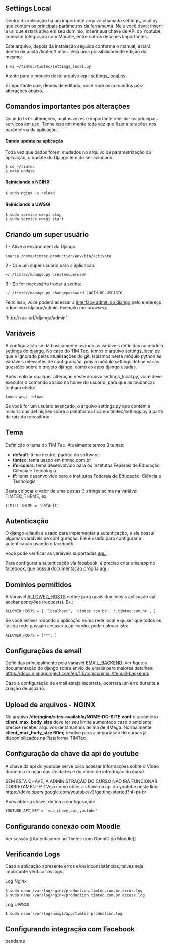## Settings Local
Dentro da aplicação há um importante arquivo chamado settings_local.py que contém os principais parâmetros da ferramenta. Nele você deve: inserir a url que estará ativa em seu domínio, inserir sua chave de API do Youtube, conectar integração com Moodle, entre outros detalhes importantes. 

Este arquivo, depois da instalação seguida conforme o manual, estará dentro da pasta /timtec/timtec. Veja uma possibilidade de edição do mesmo:

```
$ vi ~/timtec/timtec/settings_local.py
```

Atente para o modelo deste arquivo aqui [settings_local.py](https://github.com/hacklabr/timtec/blob/master/timtec/settings_local.py.template).

É importante que, depois de editado, você rode os comandos pós-alterações abaixo. 

## Comandos importantes pós alterações

Quando fizer alterações, muitas vezes é importante reiniciar os principais serviços em uso. Tenha isso em mente toda vez que fizer alterações nos parâmetros da aplicação. 


#### Dando update na aplicação
Toda vez que dados forem mudados no arquivo de parametrização da aplicação, o update do Django tem de ser acionado. 

```
$ cd ~/timtec
$ make update
```

#### Reiniciando o NGINX
```
$ sudo nginx -s reload
```

#### Reiniciando o UWSGI
```
$ sudo service uwsgi stop
$ sudo service uwsgi start
```

## Criando um super usuário

1 - Ative o environment do Django: 

  `source /home/timtec-production/env/bin/activate`

2 - Crie um super usuário para a aplicação: 

`~/./timtec/manage.py createsuperuser`

3 - Se for necessário trocar a senha: 

`~/./timtec/manage.py changepassword LOGIN-DO-USUARIO`

Feito isso, você poderá acessar a [interface admin do django](https://docs.djangoproject.com/en/1.6/ref/contrib/admin/) pelo endereço <domínio>/django/admin. Exemplo (no browser): 

'http://sua-url//django/admin'

## Variáveis

A configuração se dá basicamente usando as variáveis definidas no módulo [settings do django](https://docs.djangoproject.com/en/1.8/ref/settings/). No caso do TIM Tec, temos o arquivo settings_local.py que é ignorado pelas atualizações do git. Isolamos neste módulo python as variáveis relevantes de configuração, pois o módulo settings define várias questões sobre o projeto django, como as apps django usadas.

Após realizar qualquer alteração neste arquivo settings_local.py, você deve executar o comando abaixo na home do usuário, para que as mudanças tenham efeito:

`touch wsgi-reload`

Se você for um usuário avançado, o arquivo settings.py que contém a maioria das definições sobre a plataforma fica em timtec/settings.py a partir da raiz do repositório.

## Tema

Definição o tema do TIM Tec. Atualmente temos 3 temas:

* **default**: tema neutro, padrão do software
* **timtec**: tema usado em timtec.com.br
* **ifs-colors**: tema desenvolvido para os Institutos Federais de Educação, Ciência e Tecnologia
* **if**: tema desenvolvido para o Institutos Federais de Educação, Ciência e Tecnologia

Basta colocar o valor de uma destas 3 strings acima na variável TIMTEC_THEME, ex:

`TIMTEC_THEME = 'default'`

## Autenticação

O django-allauth é usado para implementar a autenticação, e ele possui algumas variáveis de configuração. Ele é usado para configurar a autenticação usando o facebook.

Você pode verificar as variáveis suportadas [aqui](https://readthedocs.org/projects/django-allauth/)

Para configurar a autenticação via facebook, é preciso criar uma app no facebook, que possui documentação própria [aqui](https://developers.facebook.com/docs/javascript)

## Domínios permitidos

A Variável [ALLOWED_HOSTS](https://docs.djangoproject.com/en/1.6/ref/settings/#allowed-hosts) define para quais domínios a aplicação vai aceitar conexões (requests). Ex.:

`ALLOWED_HOSTS = [
    'localhost',
    'timtec.com.br',
    '.timtec.com.br',
]`

Se você estiver rodando a aplicação numa rede local e quiser que todos os ips da rede possam acessar a aplicação, pode colocar isto: 

`ALLOWED_HOSTS = ["*",
]`


## Configurações de email

Definidas principalmente pela variável [EMAIL_BACKEND](https://docs.djangoproject.com/en/1.6/ref/settings/#email-backend). Verifique a documentação do django sobre envio de emails para maiores detalhes: https://docs.djangoproject.com/en/1.6/topics/email/#email-backends

Caso a configuração de email esteja incorreta, ocorrerá um erro durante a criação de usuário.

## Upload de arquivos - NGINX
No arquivo **/etc/nginx/sites-available/NOME-DO-SITE.conf** o parâmetro **client_max_body_size** deve ter seu limite aumentado caso o ambiente precise receber arquivos de tamanhos acima de 4Mega. Normalmente **client_max_body_size 60m;** resolve para a importação do cursos já disponibilizados na Plataforma TIMTec.

## Configuração da chave da api do youtube
A chave da api do youtube serve para acessar informações sobre o Vídeo durante a criação das Unidades e do vídeo de introdução do curso.

SEM ESTA CHAVE, A ADMINISTRAÇÃO DO CURSO NÃO IRÁ FUNCIONAR CORRETAMENTE!!!
Veja como obter a chave da api do youtube neste link: https://developers.google.com/youtube/v3/getting-started?hl=pt-br

Após obter a chave, defina a configuração:

`YOUTUBE_API_KEY = 'sua_chave_api_youtube'`

## Configurando conexão com Moodle
Ver sessão [[Autenticando no Timtec com OpenID do Moodle]] 

## Verificando Logs
Caso a aplicação apresente erros e/ou inconsistências, talvez seja importante verificar os logs. 

Log Nginx
```
$ sudo nano /var/log/nginx/production.timtec.com.br.error.log
$ sudo nano /var/log/nginx/production.timtec.com.br.access.log
```

Log UWSGI
```
$ sudo nano /var/log/uwsgi/app/timtec-production.log
```

## Configurando integração com Facebook

pendente
